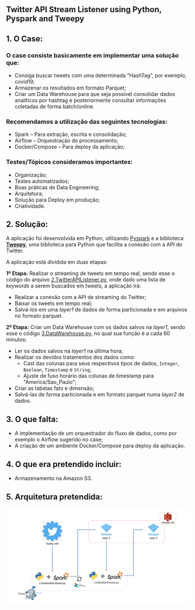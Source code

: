 ## Twitter API Stream Listener using Python, Pyspark and Tweepy

## 1. O Case:

### O case consiste basicamente em implementar uma solução que: 
- Consiga buscar tweets com uma determinada “HashTag”, por exemplo, covid19;
- Armazenar os resultados em formato Parquet;
- Criar um Data Warehouse para que seja possível consolidar dados analíticos por hashtag e posteriormente consultar informações coletadas de forma batch/online.

### Recomendamos a utilização das seguintes tecnologias:
- Spark – Para extração, escrita e consolidação;
- Airflow – Orquestração do processamento;
- Docker/Compose – Para deploy da aplicação;

### Testes/Tópicos consideramos importantes:
- Organização;
- Testes automatizados;
- Boas práticas de Data Engineering;
- Arquitetura;
- Solução para Deploy em produção;
- Criatividade.

## 2. Solução:

  A aplicação foi desenvolvida em Python, utilizando [Pyspark](https://spark.apache.org/docs/latest/api/python/index.html) 
e a biblioteca [**Tweepy**](https://www.tweepy.org/), uma biblioteca para Python que facilita a conexão com a API do Twitter.

A aplicação está dividida em duas etapas:

**1º Etapa:** Realizar o streaming de tweets em tempo real, sendo esse o código do arquivo [2.TwitterAPIListener.py](https://github.com/willrockoliv/CaseSerasaExperian/blob/master/2.TwitterAPIListener.py),
onde dado uma lista de *keywords* a serem buscados em tweets, a aplicação irá:
- Realizar a conexão com a API de streaming do Twitter;
- Baixar os tweets em tempo real;
- Salvá-los em uma *layer1* de dados de forma particionada e em arquivos no formato parquet.

**2º Etapa:** Criar um Data Warehouse com os dados salvos na *layer1*, sendo esse o código [3.DataWarehouse.py](https://github.com/willrockoliv/CaseSerasaExperian/blob/master/3.DataWarehouse.py),
no qual sua função é a cada 60 minutos:
- Ler os dados salvos na *layer1* na última hora;
- Realizar os devidos tratamentos dos dados como:
  - Cast das colunas para seus respectivos tipos de dados, `Integer`, `Boolean`, `Timestamp` e `String`;
  - Ajuste de fuso horário das colunas de timestamp para "America/Sao_Paulo";
- Criar as tabelas fato e dimensão;
- Salvá-las de forma particionada e em formato parquet numa *layer2* de dados.

## 3. O que falta:

- A implementação de um orquestrador do fluxo de dados, como por exemplo o Airflow sugerido no case;
- A criação de um ambiente Docker/Compose para deploy da aplicação.

## 4. O que era pretendido incluir:
- Armazenamento na Amazon S3.

## 5. Arquitetura pretendida:
![Arquitetura](https://github.com/willrockoliv/CaseSerasaExperian/blob/master/Arquitetura.png)

